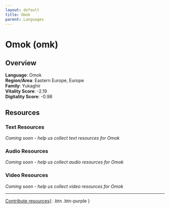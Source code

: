 ```yaml
---
layout: default
title: Omok
parent: Languages
---
```


# Omok (omk)

## Overview

**Language**: Omok  
**Region/Area**: Eastern Europe, Europe  
**Family**: Yukaghir  
**Vitality Score**: -2.19  
**Digitality Score**: -0.98  

## Resources

### Text Resources
*Coming soon - help us collect text resources for Omok*

### Audio Resources
*Coming soon - help us collect audio resources for Omok*

### Video Resources
*Coming soon - help us collect video resources for Omok*

---

[Contribute resources](https://fairtrain.github.io/){: .btn .btn-purple }
